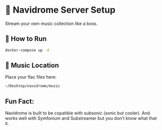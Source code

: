 # 🎵 Navidrome Server Setup

Stream your own music collection like a boss.

## 🔧 How to Run
```bash
docker-compose up -d
```

## 📂 Music Location
Place your flac files here:
```bash
~/Desktop/navidrome/music
```

## Fun Fact:
Navidrome is built to be copatible with subsonic (sonic but cooler).
And works well with Symfonium and Substreamer but you don't know what that it.
